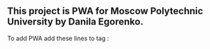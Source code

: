 <h2>This project is PWA for Moscow Polytechnic University by Danila Egorenko.</h2>

<p>To add PWA add these lines to tag <cite><head></cite>:</p>
